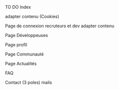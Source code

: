 TO DO
Index
  <!-- Menu burger pour petits formats écrans JS -->
  adapter contenu
  (Cookies)

Page de connexion recruteurs et dev
  adapter contenu

Page Développeuses

Page profil

Page Communauté

Page Actualités

FAQ

Contact (3 poles)
    mails
